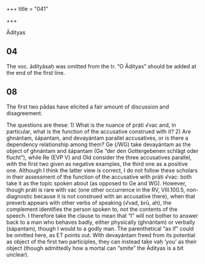 +++
title = "041"

+++

Ādityas


## 04
The voc. ādityāsaḥ was omitted from the tr. “O Ādityas” should be added at the end of the first line.


## 08
The first two pādas have elicited a fair amount of discussion and disagreement.

The questions are these: 1) What is the nuance of práti √vac and, in particular, what is the function of the accusative construed with it? 2) Are ghnántam, śápantam, and devayántam parallel accusatives, or is there a dependency relationship among them? Ge (/WG) take devayántam as the object of ghnántam and śápantam (Ge “der den Gottergebenen schlägt oder flucht”), while Re (EVP V) and Old consider the three accusatives parallel, with the first two given as negative examples, the third one as a positive one. Although I think the latter view is correct, I do not follow these scholars in their assessment of the function of the accusative with práti √vac: both take it as the topic spoken about (as opposed to Ge and WG). However, though práti is rare with vac (one other occurrence in the RV, VIII.100.5, non-diagnostic because it is not construed with an accusative there), when that preverb appears with other verbs of speaking (√vad, brū, ah), the complement identifies the person spoken to, not the contents of the speech. I therefore take the clause to mean that “I” will not bother to answer back to a man who behaves badly, either physically (ghnántam) or verbally (śápantam), though I would to a godly man. The parenthetical “as if” could be omitted here, as ET points out. With devayántam freed from its potential as object of the first two participles, they can instead take vaḥ ‘you’ as their object (though admittedly how a mortal can “smite” the Ādityas is a bit unclear).
